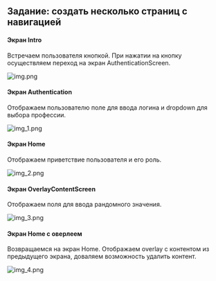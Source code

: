 ## Задание: создать несколько страниц с навигацией

#### Экран Intro

Встречаем пользователя кнопкой.
При нажатии на кнопку осуществляем переход на экран AuthenticationScreen.

![img.png](img.png)

#### Экран Authentication

Отображаем пользователю поле для ввода логина и dropdown для выбора профессии.

![img_1.png](img_1.png)

#### Экран Home

Отображаем приветствие пользователя и его роль.

![img_2.png](img_2.png)

#### Экран OverlayContentScreen

Отображаем поля для ввода рандомного значения.

![img_3.png](img_3.png)

#### Экран Home c оверлеем

Возвращаемся на экран Home. Отображаем overlay с контентом из предыдущего экрана, доваляем возможность удалить контент.

![img_4.png](img_4.png)